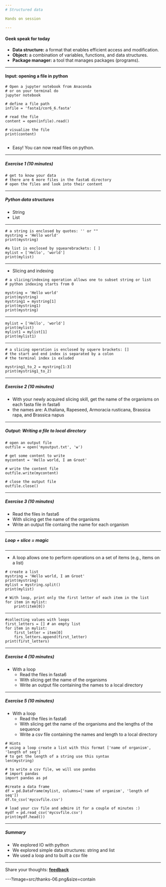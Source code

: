 ```yaml
---
# Structured data

Hands on session

---
```

####  Geek speak for today
- **Data structure:**  a format that enables efficient access and modification.
- **Object:** a combination of variables, functions, and data structures.
- **Package manager:** a tool that manages packages (programs).


---
#### Input: opening a file in python

```
# Open a jupyter notebook from Anaconda
# or on your terminal do
jupyter notebook

# define a file path
infile = 'fasta1/cor6_6.fasta'

# read the file
content = open(infile).read()

# visualize the file
print(content)


```

- Easy! You can now read files on python.

---
##### Exercise 1 (10 minutes)

```
# get to know your data
# there are 6 more files in the fasta6 directory
# open the files and look into their content

```

---
##### Python data structures

* String
* List

---
```
# a string is enclosed by quotes: '' or ""
mystring = 'Hello world'
print(mystring)

#a list is enclosed by squearebrackets: [ ]
mylist = ['Hello', 'world']
print(mylist)

```

---
* Slicing and indexing

```
# a slicing/indexing operation allows one to subset string or list
# python indexing starts from 0

mystring = 'Hello world'
print(mystring)
mystring1 = mystring[1]
print(mystring1)
print(mystring)
```
---
```
mylist = ['Hello', 'world']
print(mylist)
mylist1 = mylist[1]
print(mylist1)
```
---
```
# a slicing operation is enclosed by squere brackets: []
# the start and end index is separated by a colon
# the terminal index is exluded

mystring1_to_2 = mystring[1:3]
print(mystring1_to_2)
```
---
##### Exercise 2 (10 minutes)
- With your newly acquired slicing skill, get the name of the organisms on each fasta file in fasta6
- the names are: A.thaliana, Rapeseed, Armoracia rusticana, Brassica rapa, and Brassica napus


---
##### Output: Writing a file to local directory

```
# open an output file
outfile = open('myoutput.txt', 'w')

# get some content to write
mycontent = 'Hello world, I am Groot'

# write the content file 
outfile.write(mycontent)

# close the output file
outfile.close()
```


---
##### Exercise 3 (10 minutes)
- Read the files in fasta6
- With slicing get the name of the organisms
- Write an output file containg the name for each organism


---
##### Loop + slice = magic 


---
- A loop allows one to perform operations on a set of items (e.g., items on a list) 

```
# create a list
mystring = 'Hello world, I am Groot'
print(mystring)
mylist = mystring.split()
print(mylist)

# With loop, print only the first letter of each item in the list
for item in mylist:
	print(item[0])
```

---
```
#collecting values with loops
first_letters = [] # an empty list
for item in mylist:
	first_letter = item[0]
	firs_letters.append(first_letter)
print(first_letters)

```


---
##### Exercise 4 (10 minutes)
- With a loop
	- Read the files in fasta6
	- With slicing get the name of the organisms
	- Write an output file containing the names to a local directory


---
##### Exercise 5 (10 minutes)
- With a loop
	- Read the files in fasta6
	- With slicing get the name of the organisms and the lengths of the sequence
	- Write a csv file containing the names and length to a local directory

```
# Hints
# using a loop create a list with this format ['name of organism', 'length of seq']
# to get the length of a string use this syntax
len(mystring)

# to write a csv file, we will use pandas 
# import pandas 
import pandas as pd

#create a data frame
df = pd.DataFrame(mylist, columns=['name of organism', 'length of seq'])
df.to_csv('mycsvfile.csv')

# load your csv file and admire it for a couple of minutes :)
mydf = pd.read_csv('mycsvfile.csv')
print(mydf.head())

```

---
##### Summary
- We explored IO with python
- We explored simple data structures: string and list
- We used a loop and to built a csv file

---
Share your thoughts: [**feedback**](https://docs.google.com/forms/d/e/1FAIpQLSf3Q05NBO8jELU_6uLeobsRcvbNUBpwPRU3OPivHoukbDZmlQ/viewform)

---?image=src/thanks-06.png&size=contain



